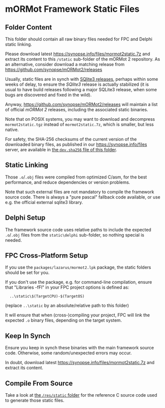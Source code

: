 # mORMot Framework Static Files

## Folder Content

This folder should contain all raw binary files needed for FPC and Delphi static linking.

Please download latest https://synopse.info/files/mormot2static.7z and extract its content to this `/static` sub-folder of the mORMot 2 repository. As an alternative, consider download a matching release from https://github.com/synopse/mORMot2/releases

Usually, static files are in synch with [SQlite3 releases](https://www.sqlite.org/chronology.html), perhaps within some weeks of delay, to ensure the *SQlite3* release is actually stabilized (it is usual to have build releases following a major SQLite3 release, when some bugs are discovered and fixed in the wild).

Anyway, https://github.com/synopse/mORMot2/releases will maintain a list of official *mORMot 2* releases, including the associated static binaries.

Note that on POSIX systems, you may want to download and decompress `mormot2static.tgz` instead of `mormot2static.7z`, which is smaller, but less native.

For safety, the SHA-256 checksums of the current version of the downloaded binary files, as published in our https://synopse.info/files server, are available in [the `dev.sha256` file of this folder](dev.sha256).


## Static Linking

Those `.o`/`.obj` files were compiled from optimized C/asm, for the best performance, and reduce dependencies or version problems.

Note that such external files are not mandatory to compile the framework source code. There is always a "pure pascal" fallback code available, or use e.g. the official external sqlite3 library.

## Delphi Setup

The framework source code uses relative paths to include the expected `.o`/`.obj` files from the `static\delphi` sub-folder, so nothing special is needed.


## FPC Cross-Platform Setup

If you use the `packages/lazarus/mormot2.lpk` package, the static folders should be set for you.

If you don't use the package, e.g. for command-line compilation, ensure that "Libraries -fFl" in your FPC project options is defined as:

      ..\static\$(TargetCPU)-$(TargetOS)

(replace `..\static` by an absolute/relative path to this folder)

It will ensure that when (cross-)compiling your project, FPC will link the expected `.o` binary files, depending on the target system.

## Keep In Synch

Ensure you keep in synch these binaries with the main framework source code.
Otherwise, some random/unexpected errors may occur.

In doubt, download latest https://synopse.info/files/mormot2static.7z and extract its content.

## Compile From Source

Take a look at [the `/res/static` folder](../res/static) for the reference C source code used to generate those static files. 
